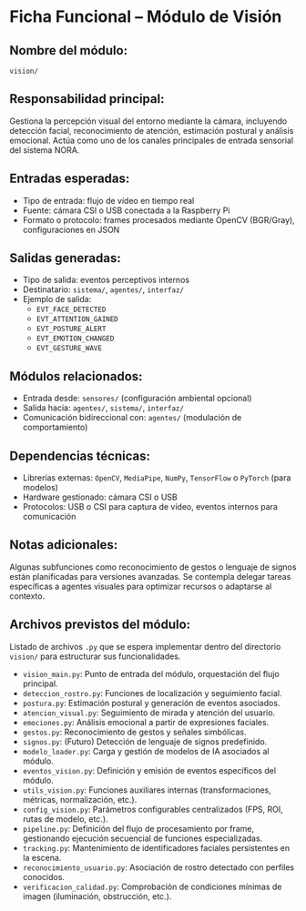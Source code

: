 # Ficha Funcional – Módulo de Visión

## Nombre del módulo:
`vision/`

## Responsabilidad principal:
Gestiona la percepción visual del entorno mediante la cámara, incluyendo detección facial, reconocimiento de atención, estimación postural y análisis emocional. Actúa como uno de los canales principales de entrada sensorial del sistema NORA.

## Entradas esperadas:
- Tipo de entrada: flujo de vídeo en tiempo real
- Fuente: cámara CSI o USB conectada a la Raspberry Pi
- Formato o protocolo: frames procesados mediante OpenCV (BGR/Gray), configuraciones en JSON

## Salidas generadas:
- Tipo de salida: eventos perceptivos internos
- Destinatario: `sistema/`, `agentes/`, `interfaz/`
- Ejemplo de salida:
  - `EVT_FACE_DETECTED`
  - `EVT_ATTENTION_GAINED`
  - `EVT_POSTURE_ALERT`
  - `EVT_EMOTION_CHANGED`
  - `EVT_GESTURE_WAVE`

## Módulos relacionados:
- Entrada desde: `sensores/` (configuración ambiental opcional)
- Salida hacia: `agentes/`, `sistema/`, `interfaz/`
- Comunicación bidireccional con: `agentes/` (modulación de comportamiento)

## Dependencias técnicas:
- Librerías externas: `OpenCV`, `MediaPipe`, `NumPy`, `TensorFlow` o `PyTorch` (para modelos)
- Hardware gestionado: cámara CSI o USB
- Protocolos: USB o CSI para captura de vídeo, eventos internos para comunicación

## Notas adicionales:
Algunas subfunciones como reconocimiento de gestos o lenguaje de signos están planificadas para versiones avanzadas. Se contempla delegar tareas específicas a agentes visuales para optimizar recursos o adaptarse al contexto.

## Archivos previstos del módulo:
Listado de archivos `.py` que se espera implementar dentro del directorio `vision/` para estructurar sus funcionalidades.

- `vision_main.py`: Punto de entrada del módulo, orquestación del flujo principal.
- `deteccion_rostro.py`: Funciones de localización y seguimiento facial.
- `postura.py`: Estimación postural y generación de eventos asociados.
- `atencion_visual.py`: Seguimiento de mirada y atención del usuario.
- `emociones.py`: Análisis emocional a partir de expresiones faciales.
- `gestos.py`: Reconocimiento de gestos y señales simbólicas.
- `signos.py`: (Futuro) Detección de lenguaje de signos predefinido.
- `modelo_loader.py`: Carga y gestión de modelos de IA asociados al módulo.
- `eventos_vision.py`: Definición y emisión de eventos específicos del módulo.
- `utils_vision.py`: Funciones auxiliares internas (transformaciones, métricas, normalización, etc.).
- `config_vision.py`: Parámetros configurables centralizados (FPS, ROI, rutas de modelo, etc.).
- `pipeline.py`: Definición del flujo de procesamiento por frame, gestionando ejecución secuencial de funciones especializadas.
- `tracking.py`: Mantenimiento de identificadores faciales persistentes en la escena.
- `reconocimiento_usuario.py`: Asociación de rostro detectado con perfiles conocidos.
- `verificacion_calidad.py`: Comprobación de condiciones mínimas de imagen (iluminación, obstrucción, etc.).